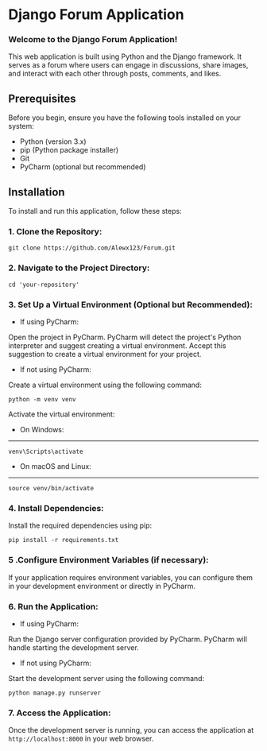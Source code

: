 # Django Forum Application
### Welcome to the Django Forum Application! 
This web application is built using Python and the Django framework. It serves as a forum where users can engage in discussions, share images, and interact with each other through posts, comments, and likes.

## Prerequisites
Before you begin, ensure you have the following tools installed on your system:

- Python (version 3.x)
- pip (Python package installer)
- Git
- PyCharm (optional but recommended)
  
## Installation
To install and run this application, follow these steps:

### 1. Clone the Repository:


    git clone https://github.com/Alewx123/Forum.git

### 2. Navigate to the Project Directory:

    cd 'your-repository'

### 3. Set Up a Virtual Environment (Optional but Recommended):

- If using PyCharm:

Open the project in PyCharm. PyCharm will detect the project's Python interpreter and suggest creating a virtual environment. Accept this suggestion to create a virtual environment for your project.

- If not using PyCharm:

Create a virtual environment using the following command:

    python -m venv venv

Activate the virtual environment:

- On Windows:
---------------------------------------------------------------
    venv\Scripts\activate

- On macOS and Linux:
---------------------------------------------------------------
    source venv/bin/activate

### 4. Install Dependencies:

Install the required dependencies using pip:

    pip install -r requirements.txt
    
### 5 .Configure Environment Variables (if necessary):

If your application requires environment variables, you can configure them in your development environment or directly in PyCharm.

### 6. Run the Application:

- If using PyCharm:

Run the Django server configuration provided by PyCharm. PyCharm will handle starting the development server.

- If not using PyCharm:

Start the development server using the following command:

    python manage.py runserver

### 7. Access the Application:

Once the development server is running, you can access the application at `http://localhost:8000` in your web browser.
